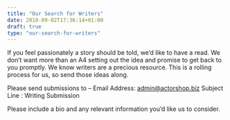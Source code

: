 ```yaml
---
title: "Our Search for Writers"
date: 2018-09-02T17:36:14+01:00
draft: true
type: "our-search-for-writers"
---
```


If you feel passionately a story should be told, we’d like to have a read. We don’t want more than an A4 setting out the idea and promise to get back to you promptly. We know writers are a precious resource. This is a rolling process for us, so send those ideas along.

Please send submissions to –
Email Address:  admin@actorshop.biz
Subject Line : Writing Submission

Please include a bio and any relevant information you’d like us to consider.
